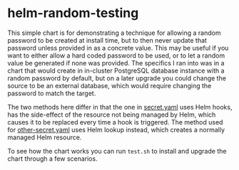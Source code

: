 # helm-random-testing

This simple chart is for demonstrating a technique for allowing a random password to be created at install time, but to then never update that password unless provided in as a concrete value. This may be useful if you want to either allow a hard coded password to be used, or to let a random value be generated if none was provided. The specifics I ran into was in a chart that would create in in-cluster PostgreSQL database instance with a random password by default, but on a later upgrade you could change the source to be an external database, which would require changing the password to match the target.

The two methods here differ in that the one in [secret.yaml](templates/secret.yaml) uses Helm hooks, has the side-effect of the resource not being managed by Helm, which causes it to be replaced every time a hook is triggered. The method used for [other-secret.yaml](templates/other-secret.yaml) uses Helm lookup instead, which creates a normally managed Helm resource.

To see how the chart works you can run `test.sh` to install and upgrade the chart through a few scenarios.

